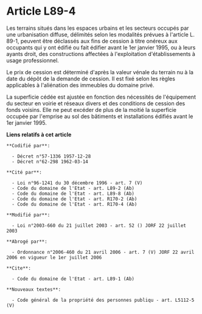# Article L89-4

Les terrains situés dans les espaces urbains et les secteurs occupés par une urbanisation diffuse, délimités selon les
modalités prévues à l'article L. 89-1, peuvent être déclassés aux fins de cession à titre onéreux aux occupants qui y ont
édifié ou fait édifier avant le 1er janvier 1995, ou à leurs ayants droit, des constructions affectées à l'exploitation
d'établissements à usage professionnel.

Le prix de cession est déterminé d'après la valeur vénale du terrain nu à la date du dépôt de la demande de cession. Il est
fixé selon les règles applicables à l'aliénation des immeubles du domaine privé.

La superficie cédée est ajustée en fonction des nécessités de l'équipement du secteur en voirie et réseaux divers et des
conditions de cession des fonds voisins. Elle ne peut excéder de plus de la moitié la superficie occupée par l'emprise au sol
des bâtiments et installations édifiés avant le 1er janvier 1995.

**Liens relatifs à cet article**

	**Codifié par**:

	  - Décret n°57-1336 1957-12-28
	  - Décret n°62-298 1962-03-14

	**Cité par**:

	  - Loi n°96-1241 du 30 décembre 1996 - art. 7 (V)
	  - Code du domaine de l'Etat - art. L89-2 (Ab)
	  - Code du domaine de l'Etat - art. L89-8 (Ab)
	  - Code du domaine de l'Etat - art. R170-2 (Ab)
	  - Code du domaine de l'Etat - art. R170-4 (Ab)

	**Modifié par**:

	  - Loi n°2003-660 du 21 juillet 2003 - art. 52 () JORF 22 juillet 2003

	**Abrogé par**:

	  - Ordonnance n°2006-460 du 21 avril 2006 - art. 7 (V) JORF 22 avril 2006 en vigueur le 1er juillet 2006

	**Cite**:

	  - Code du domaine de l'Etat - art. L89-1 (Ab)

	**Nouveaux textes**:

	  - Code général de la propriété des personnes publiqu - art. L5112-5 (V)
